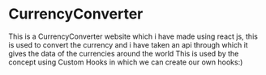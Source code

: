 # CurrencyConverter
This is a CurrencyConverter  website which i have made using react js, this is used to convert the currency and i have taken an api through which it gives the data of the currencies around the world 
This is used by the concept using Custom Hooks in which we can create our own hooks:) 

